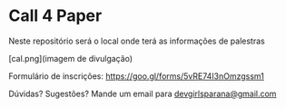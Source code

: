 # Call 4 Paper
Neste repositório será o local onde terá as informações de palestras


[cal.png](imagem de divulgação)


Formulário de inscrições: https://goo.gl/forms/5vRE74I3nOmzgssm1

Dúvidas? Sugestões?
Mande um email para devgirlsparana@gmail.com
